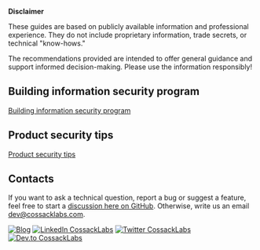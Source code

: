 **Disclaimer**  

These guides are based on publicly available information and professional experience. They do not include proprietary information, trade secrets, or technical "know-hows."  

The recommendations provided are intended to offer general guidance and support informed decision-making. Please use the information responsibly!

## Building information security program

[Building information security program](building-infosec-program.md)

## Product security tips 

[Product security tips ](product-security-tips.md)

## Contacts

If you want to ask a technical question, report a bug or suggest a feature, feel free to start a [discussion here on GitHub](https://github.com/cossacklabs/security-guides/discussions). Otherwise, write us an email [dev@cossacklabs.com](dev@cossacklabs.com).

[![Blog](https://img.shields.io/badge/blog-cossacklabs.com-orange.svg)](https://cossacklabs.com/) [![LinkedIn CossackLabs](https://img.shields.io/badge/linkedin-%40cossacklabs-blue.svg)](https://www.linkedin.com/company/cossack-labs/) [![Twitter CossackLabs](https://img.shields.io/badge/twitter-cossacklabs-black.svg)](http://twitter.com/cossacklabs) [![Dev.to CossackLabs](https://img.shields.io/badge/dev.to-%40cossacklabs-lightgrey.svg)](https://dev.to/@cossacklabs/)
